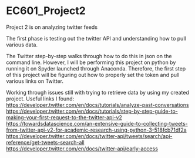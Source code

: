 # EC601_Project2
Project 2 is on analyzing twitter feeds

The first phase is testing out the twitter API and understanding how to pull various data.

The Twitter step-by-step walks through how to do this in json on the command line. However, I will be performing this project on python by running it on Spyder launched through Anaconda. Therefore, the first step of this project will be figuring out how to properly set the token and pull various links on Twitter. 

Working through issues still with trying to retrieve data by using my created project. Useful links I found: 
https://developer.twitter.com/en/docs/tutorials/analyze-past-conversations
https://developer.twitter.com/en/docs/tutorials/step-by-step-guide-to-making-your-first-request-to-the-twitter-api-v2
https://towardsdatascience.com/an-extensive-guide-to-collecting-tweets-from-twitter-api-v2-for-academic-research-using-python-3-518fcb71df2a
https://developer.twitter.com/en/docs/twitter-api/tweets/search/api-reference/get-tweets-search-all
https://developer.twitter.com/en/docs/twitter-api/early-access
